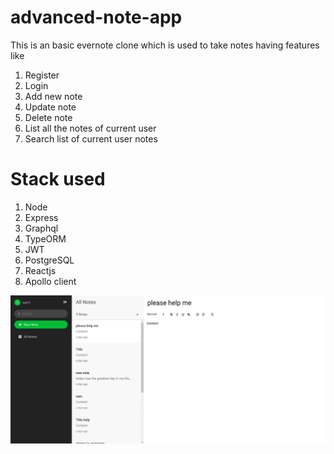 # advanced-note-app

This is an basic evernote clone which is used to take notes having features like
1. Register
2. Login
3. Add new note
4. Update note
5. Delete note
6. List all the notes of current user
7. Search list of current user notes

# Stack used
1. Node
2. Express
3. Graphql
4. TypeORM
5. JWT
6. PostgreSQL
7. Reactjs
8. Apollo client

![](Screenshot%20from%202022-03-01%2022-46-19.png)
